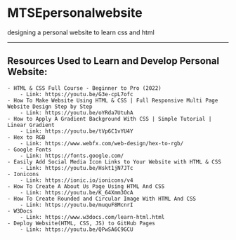 # MTSEpersonalwebsite
designing a personal website to learn css and html

---
## Resources Used to Learn and Develop Personal Website:
	- HTML & CSS Full Course - Beginner to Pro (2022)
		- Link: https://youtu.be/G3e-cpL7ofc
	- How To Make Website Using HTML & CSS | Full Responsive Multi Page Website Design Step by Step
		- Link: https://youtu.be/oYRda7UtuhA
	- How to Apply A Gradient Background With CSS | Simple Tutorial | Linear Gradient
		- Link: https://youtu.be/tVp6C1vYU4Y
	- Hex to RGB
		- Link: https://www.webfx.com/web-design/hex-to-rgb/
	- Google Fonts
		- Link: https://fonts.google.com/
	- Easily Add Social Media Icon Links to Your Website with HTML & CSS
		- Link: https://youtu.be/Hskt1jN7JTc
	- Ionicons
		- Link: https://ionic.io/ionicons/v4
	- How To Create A About Us Page Using HTML And CSS
		- Link: https://youtu.be/K_64Xmm3OcA
	- How To Create Rounded and Circular Image With HTML And CSS
		- Link: https://youtu.be/muquF8McnrI
	- W3Docs
		- Link: https://www.w3docs.com/learn-html.html
	- Deploy Website(HTML, CSS, JS) to GitHub Pages
		- Link: https://youtu.be/QPwSA6C9GCU
